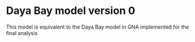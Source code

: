 # Daya Bay model version 0

This model is equivalent to the Daya Bay model in GNA implemented for the final analysis
